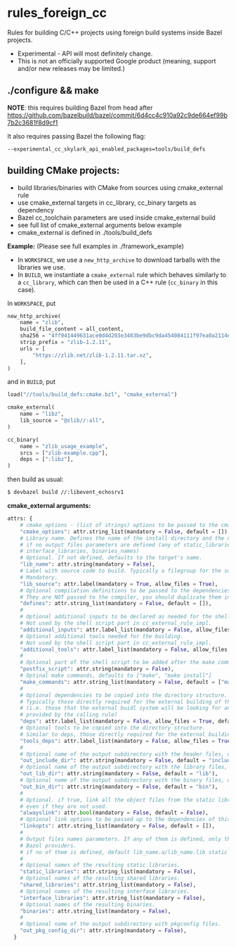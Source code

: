 # rules_foreign_cc

Rules for building C/C++ projects using foreign build systems inside Bazel projects.

* Experimental - API will most definitely change.
* This is not an officially supported Google product
(meaning, support and/or new releases may be limited.)

## ./configure && make

**NOTE**: this requires building Bazel from head after https://github.com/bazelbuild/bazel/commit/6d4cc4c910a92c9de664ef99b7b2c3681f8d9cf1

It also requires passing Bazel the following flag:
```
--experimental_cc_skylark_api_enabled_packages=tools/build_defs
```

## building CMake projects:

- build libraries/binaries with CMake from sources using cmake_external rule
- use cmake_external targets in cc_library, cc_binary targets as dependency
- Bazel cc_toolchain parameters are used inside cmake_external build
- see full list of cmake_external arguments below example
- cmake_external is defined in ./tools/build_defs

**Example:**
(Please see full examples in ./framework_example)

* In `WORKSPACE`, we use a `new_http_archive` to download tarballs with the libraries we use.
* In `BUILD`, we instantiate a `cmake_external` rule which behaves similarly to a `cc_library`, which can then be used in a C++ rule (`cc_binary` in this case).

In `WORKSPACE`, put

```python
new_http_archive(
    name = "zlib",
    build_file_content = all_content,
    sha256 = "4ff941449631ace0d4d203e3483be9dbc9da454084111f97ea0a2114e19bf066",
    strip_prefix = "zlib-1.2.11",
    urls = [
        "https://zlib.net/zlib-1.2.11.tar.xz",
    ],
)
```

and in `BUILD`, put

```python
load("//tools/build_defs:cmake.bzl", "cmake_external")

cmake_external(
    name = "libz",
    lib_source = "@zlib//:all",
)

cc_binary(
    name = "zlib_usage_example",
    srcs = ["zlib-example.cpp"],
    deps = [":libz"],
)
```

then build as usual:

```bash
$ devbazel build //:libevent_echosrv1
```

**cmake_external arguments:**

```python
attrs: {
    # cmake_options - (list of strings) options to be passed to the cmake call
    "cmake_options": attr.string_list(mandatory = False, default = [])
    # Library name. Defines the name of the install directory and the name of the static library,
    # if no output files parameters are defined (any of static_libraries, shared_libraries,
    # interface_libraries, binaries_names)
    # Optional. If not defined, defaults to the target's name.
    "lib_name": attr.string(mandatory = False),
    # Label with source code to build. Typically a filegroup for the source of remote repository.
    # Mandatory.
    "lib_source": attr.label(mandatory = True, allow_files = True),
    # Optional compilation definitions to be passed to the dependencies of this library.
    # They are NOT passed to the compiler, you should duplicate them in the configuration options.
    "defines": attr.string_list(mandatory = False, default = []),
    #
    # Optional additional inputs to be declared as needed for the shell script action.
    # Not used by the shell script part in cc_external_rule_impl.
    "additional_inputs": attr.label_list(mandatory = False, allow_files = True, default = []),
    # Optional additional tools needed for the building.
    # Not used by the shell script part in cc_external_rule_impl.
    "additional_tools": attr.label_list(mandatory = False, allow_files = True, default = []),
    #
    # Optional part of the shell script to be added after the make commands
    "postfix_script": attr.string(mandatory = False),
    # Optinal make commands, defaults to ["make", "make install"]
    "make_commands": attr.string_list(mandatory = False, default = ["make", "make install"]),
    #
    # Optional dependencies to be copied into the directory structure.
    # Typically those directly required for the external building of the library/binaries.
    # (i.e. those that the external buidl system will be looking for and paths to which are
    # provided by the calling rule)
    "deps": attr.label_list(mandatory = False, allow_files = True, default = []),
    # Optional tools to be copied into the directory structure.
    # Similar to deps, those directly required for the external building of the library/binaries.
    "tools_deps": attr.label_list(mandatory = False, allow_files = True, default = []),
    #
    # Optional name of the output subdirectory with the header files, defaults to 'include'.
    "out_include_dir": attr.string(mandatory = False, default = "include"),
    # Optional name of the output subdirectory with the library files, defaults to 'lib'.
    "out_lib_dir": attr.string(mandatory = False, default = "lib"),
    # Optional name of the output subdirectory with the binary files, defaults to 'bin'.
    "out_bin_dir": attr.string(mandatory = False, default = "bin"),
    #
    # Optional. if true, link all the object files from the static library,
    # even if they are not used.
    "alwayslink": attr.bool(mandatory = False, default = False),
    # Optional link options to be passed up to the dependencies of this library
    "linkopts": attr.string_list(mandatory = False, default = []),
    #
    # Output files names parameters. If any of them is defined, only these files are passed to
    # Bazel providers.
    # if no of them is defined, default lib_name.a/lib_name.lib static library is assumed.
    #
    # Optional names of the resulting static libraries.
    "static_libraries": attr.string_list(mandatory = False),
    # Optional names of the resulting shared libraries.
    "shared_libraries": attr.string_list(mandatory = False),
    # Optional names of the resulting interface libraries.
    "interface_libraries": attr.string_list(mandatory = False),
    # Optional names of the resulting binaries.
    "binaries": attr.string_list(mandatory = False),
    #
    # Optional name of the output subdirectory with pkgconfig files.
    "out_pkg_config_dir": attr.string(mandatory = False),
  }
```